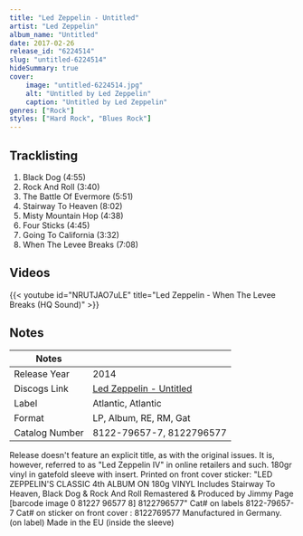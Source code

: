 ```yaml
---
title: "Led Zeppelin - Untitled"
artist: "Led Zeppelin"
album_name: "Untitled"
date: 2017-02-26
release_id: "6224514"
slug: "untitled-6224514"
hideSummary: true
cover:
    image: "untitled-6224514.jpg"
    alt: "Untitled by Led Zeppelin"
    caption: "Untitled by Led Zeppelin"
genres: ["Rock"]
styles: ["Hard Rock", "Blues Rock"]
---
```

## Tracklisting
1. Black Dog (4:55)
2. Rock And Roll (3:40)
3. The Battle Of Evermore (5:51)
4. Stairway To Heaven (8:02)
5. Misty Mountain Hop (4:38)
6. Four Sticks (4:45)
7. Going To California (3:32)
8. When The Levee Breaks (7:08)

## Videos
{{< youtube id="NRUTJAO7uLE" title="Led Zeppelin - When The Levee Breaks (HQ Sound)" >}}

## Notes
| Notes          |             |
| ---------------| ----------- |
| Release Year   | 2014 |
| Discogs Link   | [Led Zeppelin - Untitled](https://www.discogs.com/release/6224514-Led-Zeppelin-Untitled) |
| Label          | Atlantic, Atlantic |
| Format         | LP, Album, RE, RM, Gat |
| Catalog Number | 8122-79657-7, 8122796577 |

Release doesn't feature an explicit title, as with the original issues. It is, however, referred to as "Led Zeppelin IV" in online retailers and such.  180gr vinyl in gatefold sleeve with insert.  Printed on front cover sticker: "LED ZEPPELIN'S CLASSIC 4th ALBUM ON 180g VINYL Includes Stairway To Heaven, Black Dog & Rock And Roll Remastered & Produced by Jimmy Page [barcode image 0 81227 96577 8] 8122796577"  Cat# on labels 8122-79657-7 Cat# on sticker on front cover : 8122769577  Manufactured in Germany. (on label) Made in the EU (inside the sleeve)
